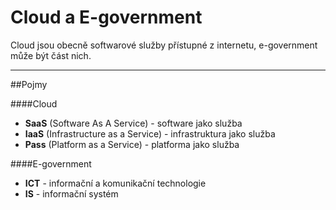# Cloud a E-government

Cloud jsou obecně softwarové služby přístupné z internetu, e-government může být část nich.

***

##Pojmy

####Cloud

- **SaaS** (Software As A Service) - software jako služba
- **IaaS** (Infrastructure as a Service) - infrastruktura jako služba
- **Pass** (Platform as a Service) - platforma jako služba

####E-government

- **ICT** - informační a komunikační technologie
- **IS** - informační systém
